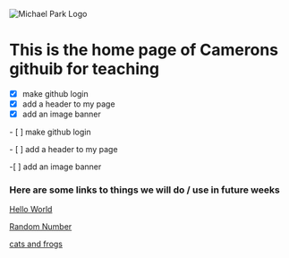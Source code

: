 ![Michael Park Logo](https://michaelpark.school.nz/wp-content/uploads/2021/06/mps-logo.svg)

# This is the home page of Camerons githuib for teaching

- [x] make github login
- [x] add a header to my page
- [x] add an image banner

\- \[ \] make github login

\- \[ \] add a header to my page

\-[ \] add an image banner


### Here are some links to things we will do / use in future weeks

[Hello World](https://mpscam.github.io/helloworld/)

[Random Number](https://mpscam.github.io/RandomNum/)

[cats and frogs](https://mpscam.github.io/helloworld/)

<!--
This is a guide to most basic forms of formatting. read through carefully

[this](https://docs.github.com/en/get-started/writing-on-github/getting-started-with-writing-and-formatting-on-github/basic-writing-and-formatting-syntax) is a link to the formatting and writing syntax for github in its own markdown langauge

-->
  








